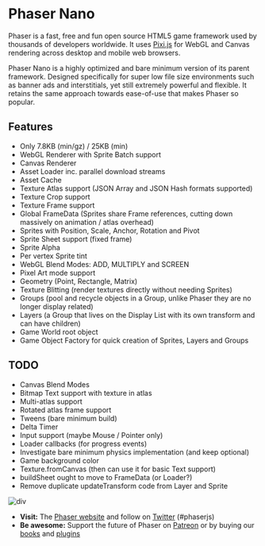 # Phaser Nano

Phaser is a fast, free and fun open source HTML5 game framework used by thousands of developers worldwide. It uses [Pixi.js](https://github.com/GoodBoyDigital/pixi.js/) for WebGL and Canvas rendering across desktop and mobile web browsers.

Phaser Nano is a highly optimized and bare minimum version of its parent framework. Designed specifically for super low file size environments such as banner ads and interstitials, yet still extremely powerful and flexible. It retains the same approach towards ease-of-use that makes Phaser so popular.

## Features

* Only 7.8KB (min/gz) / 25KB (min)
* WebGL Renderer with Sprite Batch support
* Canvas Renderer
* Asset Loader inc. parallel download streams
* Asset Cache
* Texture Atlas support (JSON Array and JSON Hash formats supported)
* Texture Crop support
* Texture Frame support
* Global FrameData (Sprites share Frame references, cutting down massively on animation / atlas overhead)
* Sprites with Position, Scale, Anchor, Rotation and Pivot
* Sprite Sheet support (fixed frame)
* Sprite Alpha
* Per vertex Sprite tint
* WebGL Blend Modes: ADD, MULTIPLY and SCREEN
* Pixel Art mode support
* Geometry (Point, Rectangle, Matrix)
* Texture Blitting (render textures directly without needing Sprites)
* Groups (pool and recycle objects in a Group, unlike Phaser they are no longer display related)
* Layers (a Group that lives on the Display List with its own transform and can have children)
* Game World root object
* Game Object Factory for quick creation of Sprites, Layers and Groups

## TODO

* Canvas Blend Modes
* Bitmap Text support with texture in atlas
* Multi-atlas support
* Rotated atlas frame support
* Tweens (bare minimum build)
* Delta Timer
* Input support (maybe Mouse / Pointer only)
* Loader callbacks (for progress events)
* Investigate bare minimum physics implementation (and keep optional)
* Game background color
* Texture.fromCanvas (then can use it for basic Text support)
* buildSheet ought to move to FrameData (or Loader?)
* Remove duplicate updateTransform code from Layer and Sprite

![div](http://www.phaser.io/images/github/div.png)

* **Visit:** The [Phaser website](http://phaser.io) and follow on [Twitter](https://twitter.com/photonstorm) (#phaserjs)
* **Be awesome:** Support the future of Phaser on [Patreon](https://www.patreon.com/photonstorm) or by buying our [books](http://phaser.io/shop/books) and [plugins](http://phaser.io/shop/plugins)
